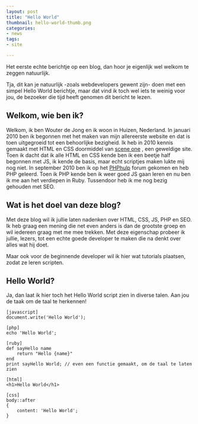 ```yaml
---
layout: post
title: "Hello World"
thumbnail: hello-world-thumb.png
categories:
- news
tags:
- site

---
```

Het eerste echte berichtje op een blog, dan hoor je eigenlijk wel welkom te
zeggen natuurlijk.

Tja, dit kan je natuurlijk -zoals webdevelopers gewent zijn- doen met een
simpel Hello World berichtje, maar dat vind ik toch wel iets te weinig voor
jou, de bezoeker die tijd heeft genomen dit bericht te lezen.

## Welkom, wie ben ik?

Welkom, ik ben Wouter de Jong en ik woon in Huizen, Nederland. In januari 2010
ben ik begonnen met het maken van mijn allereerste website en dat is toen
uitgegroeid tot een behoorlijke bezigheid. Ik heb in 2010 kennis gemaakt met
HTML en CSS doormiddel van [scene one](http://sceneone.nl/) , een geweldige
site. Toen ik dacht dat ik alle HTML en CSS kende ben ik een beetje half
begonnen met JS, ik kende de basis, maar echt scriptjes maken lukte mij nog
niet. In september 2010 ben ik op het [PHPhulp](http://phphulp.nl/) forum
gekomen en heb PHP geleerd. Toen ik PHP kende ben ik weer goed JS gaan leren
en nu ben ik me aan het verdiepen in Ruby. Tussendoor heb ik me nog bezig
gehouden met SEO.

## Wat is het doel van deze blog?

Met deze blog wil ik jullie laten nadenken over HTML, CSS, JS, PHP en SEO. Ik
heb graag een mening die net even anders is dan de grootste groep en wil
iedereen graag met me mee trekken. Met deze eigenschap probeer ik jullie,
lezers, tot een echte goede developer te maken die na denkt over alles wat hij
doet.

Maar ook voor de beginnende developer wil ik hier wat tutorials plaatsen,
zodat ze leren scripten.

## Hello World?

Ja, dan laat ik hier toch het Hello World script zien in diverse talen. Aan
jou de taak om de taal te herkennen!

    [javascript]
    document.write('Hello World');

<!-- -->
    [php]
    echo 'Hello World';

<!-- -->
    [ruby]
    def sayHello name
        return "Hello {name}"
    end
    print sayHello World; // even een functie gemaakt, om de taal te laten zien

<!-- -->
    [html]
    <h1>Hello World</h1>

<!-- -->
    [css]
    body::after
    {
        content: 'Hello World';
    }
